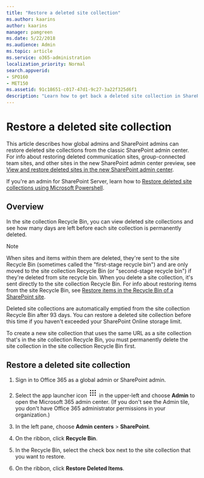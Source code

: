 ```yaml
---
title: "Restore a deleted site collection"
ms.author: kaarins
author: kaarins
manager: pamgreen
ms.date: 5/22/2018
ms.audience: Admin
ms.topic: article
ms.service: o365-administration
localization_priority: Normal
search.appverid:
- SPO160
- MET150
ms.assetid: 91c18651-c017-47d1-9c27-3a22f325d6f1
description: "Learn how to get back a deleted site collection in SharePoint Online for Enterprises."
---
```


# Restore a deleted site collection

This article describes how global admins and SharePoint admins can restore deleted site collections from the classic SharePoint admin center. For info about restoring deleted communication sites, group-connected team sites, and other sites in the new SharePoint admin center preview, see [View and restore deleted sites in the new SharePoint admin center](view-and-restore-deleted-sites-in-new-admin-center.md).
  
If you're an admin for SharePoint Server, learn how to [Restore deleted site collections using Microsoft Powershell](https://go.microsoft.com/fwlink/?linkid=866959).
  
## Overview
<a name="__toc315681381"> </a>

In the site collection Recycle Bin, you can view deleted site collections and see how many days are left before each site collection is permanently deleted.
  
> [!NOTE]
> When sites and items within them are deleted, they're sent to the site Recycle Bin (sometimes called the "first-stage recycle bin") and are only moved to the site collection Recycle Bin (or "second-stage recycle bin") if they're deleted from site recycle bin. When you delete a site collection, it's sent directly to the site collection Recycle Bin. For info about restoring items from the site Recycle Bin, see [Restore items in the Recycle Bin of a SharePoint site](https://support.office.com/article/6df466b6-55f2-4898-8d6e-c0dff851a0be). 
  
Deleted site collections are automatically emptied from the site collection Recycle Bin after 93 days. You can restore a deleted site collection before this time if you haven't exceeded your SharePoint Online storage limit.
  
To create a new site collection that uses the same URL as a site collection that's in the site collection Recycle Bin, you must permanently delete the site collection in the site collection Recycle Bin first.
  
## Restore a deleted site collection
<a name="__toc315681383"> </a>

1. Sign in to Office 365 as a global admin or SharePoint admin.
    
2. Select the app launcher icon ![The app launcher icon in Office 365](media/e5aee650-c566-4100-aaad-4cc2355d909f.png) in the upper-left and choose **Admin** to open the Microsoft 365 admin center. (If you don't see the Admin tile, you don't have Office 365 administrator permissions in your organization.) 
    
3. In the left pane, choose **Admin centers** \> **SharePoint**.
    
4. On the ribbon, click **Recycle Bin**.
    
5. In the Recycle Bin, select the check box next to the site collection that you want to restore.
    
6. On the ribbon, click **Restore Deleted Items**.
    


